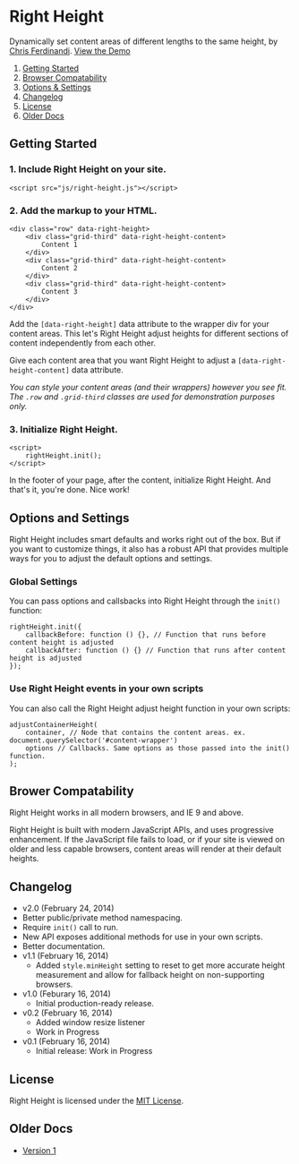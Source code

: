 # Right Height
Dynamically set content areas of different lengths to the same height, by [Chris Ferdinandi](http://gomakethings.com). [View the Demo](http://cferdinandi.github.io/right-height/)

1. [Getting Started](#getting-started)
2. [Browser Compatability](#browser-compatability)
3. [Options & Settings](#options-and-settings)
4. [Changelog](#changelog)
5. [License](#license)
6. [Older Docs](#older-docs)



## Getting Started

### 1. Include Right Height on your site.

	<script src="js/right-height.js"></script>

### 2. Add the markup to your HTML.

	<div class="row" data-right-height>
		<div class="grid-third" data-right-height-content>
			Content 1
		</div>
		<div class="grid-third" data-right-height-content>
			Content 2
		</div>
		<div class="grid-third" data-right-height-content>
			Content 3
		</div>
	</div>

Add the `[data-right-height]` data attribute to the wrapper div for your content areas. This let's Right Height adjust heights for different sections of content independently from each other.

Give each content area that you want Right Height to adjust a `[data-right-height-content]` data attribute.

*You can style your content areas (and their wrappers) however you see fit. The `.row` and `.grid-third` classes are used for demonstration purposes only.*

### 3. Initialize Right Height.

	<script>
		rightHeight.init();
	</script>

In the footer of your page, after the content, initialize Right Height. And that's it, you're done. Nice work!



## Options and Settings

Right Height includes smart defaults and works right out of the box. But if you want to customize things, it also has a robust API that provides multiple ways for you to adjust the default options and settings.

### Global Settings

You can pass options and callsbacks into Right Height through the `init()` function:

	rightHeight.init({
		callbackBefore: function () {}, // Function that runs before content height is adjusted
		callbackAfter: function () {} // Function that runs after content height is adjusted
	});

### Use Right Height events in your own scripts

You can also call the Right Height adjust height function in your own scripts:

	adjustContainerHeight(
		container, // Node that contains the content areas. ex. document.querySelector('#content-wrapper')
		options // Callbacks. Same options as those passed into the init() function.
	);



## Brower Compatability

Right Height works in all modern browsers, and IE 9 and above.

Right Height is built with modern JavaScript APIs, and uses progressive enhancement. If the JavaScript file fails to load, or if your site is viewed on older and less capable browsers, content areas will render at their default heights.



## Changelog
* v2.0 (February 24, 2014)
* Better public/private method namespacing.
* Require `init()` call to run.
* New API exposes additional methods for use in your own scripts.
* Better documentation.
* v1.1 (February 16, 2014)
  * Added `style.minHeight` setting to reset to get more accurate height measurement and allow for fallback height on non-supporting browsers.
* v1.0 (Feburary 16, 2014)
  * Initial production-ready release.
* v0.2 (February 16, 2014)
  * Added window resize listener
  * Work in Progress
* v0.1 (February 16, 2014)
  * Initial release: Work in Progress



## License
Right Height is licensed under the [MIT License](http://gomakethings.com/mit/).



## Older Docs

* [Version 1](http://cferdinandi.github.io/right-height/archive/v1/)